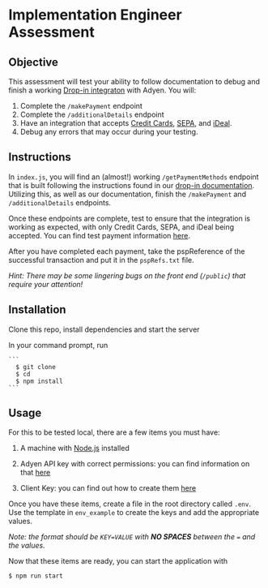 # Implementation Engineer Assessment

## Objective

This assessment will test your ability to follow documentation to debug and finish a working [Drop-in integraton](https://docs.adyen.com/online-payments/web-drop-in/before-5-0-0) with Adyen.  You will:

1. Complete the `/makePayment` endpoint
2. Complete the `/additionalDetails` endpoint
3. Have an integration that accepts [Credit Cards](https://docs.adyen.com/payment-methods/cards/web-drop-in), [SEPA](https://docs.adyen.com/payment-methods/sepa-direct-debit/web-drop-in), and [iDeal](https://docs.adyen.com/payment-methods/ideal/web-drop-in).
4. Debug any errors that may occur during your testing.

## Instructions

In `index.js`, you will find an (almost!) working `/getPaymentMethods` endpoint that is built following the instructions found in our [drop-in documentation](https://docs.adyen.com/online-payments/web-drop-in/before-5-0-0#step-1-get-available-payment-methods).  Utilizing this, as well as our documentation, finish the `/makePayment` and `/additionalDetails` endpoints.

Once these endpoints are complete, test to ensure that the integration is working as expected, with only Credit Cards, SEPA, and iDeal being accepted.  You can find test payment information [here](https://docs.adyen.com/development-resources/test-cards/test-card-numbers).

After you have completed each payment, take the pspReference of the successful transaction and put it in the `pspRefs.txt` file.

_Hint: There may be some lingering bugs on the front end (`/public`) that require your attention!_

## Installation

Clone this repo, install dependencies and start the server

In your command prompt, run

    ```
      $ git clone
      $ cd
      $ npm install
    ```

## Usage

For this to be tested local, there are a few items you must have:

1. A machine with [Node.js](https://nodejs.org/en/download/) installed

2. Adyen API key with correct permissions: you can find information on that [here](https://docs.adyen.com/development-resources/api-credentials#generate-api-key)

3. Client Key: you can find out how to create them [here](https://docs.adyen.com/development-resources/client-side-authentication#how-it-works)

Once you have these items, create a file in the root directory called `.env`. Use the template in `env_example` to create the keys and add the appropriate values.

_Note: the format should be `KEY=VALUE` with **NO SPACES** between the `=` and the values._

Now that these items are ready, you can start the application with

```
$ npm run start
```
